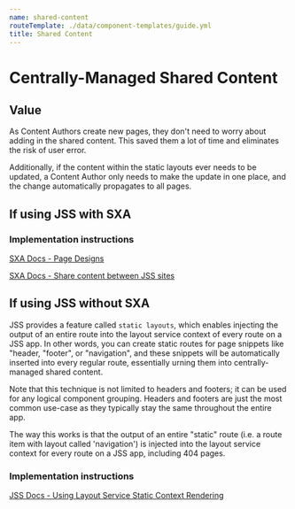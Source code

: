 ```yaml
---
name: shared-content
routeTemplate: ./data/component-templates/guide.yml
title: Shared Content
---
```


# Centrally-Managed Shared Content

## Value
As Content Authors create new pages, they don't need to worry about adding in the shared content. This saved them a lot of time and eliminates the risk of user error.

Additionally, if the content within the static layouts ever needs to be updated, a Content Author only needs to make the update in one place, and the change automatically propagates to all pages.


## If using JSS with SXA

### Implementation instructions
[SXA Docs - Page Designs](https://doc.sitecore.com/developers/sxa/93/sitecore-experience-accelerator/en/page-designs.html)

[SXA Docs - Share content between JSS sites](https://doc.sitecore.com/developers/sxa/93/sitecore-experience-accelerator/en/share-content-between-jss-sites.html)


## If using JSS without SXA

JSS provides a feature called `static layouts`, which enables injecting the output of an entire route into the layout service context of every route on a JSS app. In other words, you can create static routes for page snippets like "header, "footer", or "navigation", and these snippets will be automatically inserted into every regular route, essentially urning them into centrally-managed shared content.

Note that this technique is not limited to headers and footers; it can be used for any logical component grouping. Headers and footers are just the most common use-case as they typically stay the same throughout the entire app.

The way this works is that the output of an entire "static" route (i.e. a route item with layout called 'navigation') is injected into the layout service context for every route on a JSS app, including 404 pages.


### Implementation instructions
[JSS Docs - Using Layout Service Static Context Rendering](https://jss.sitecore.com/docs/techniques/extending-layout-service/layoutservice-static-context-rendering)

